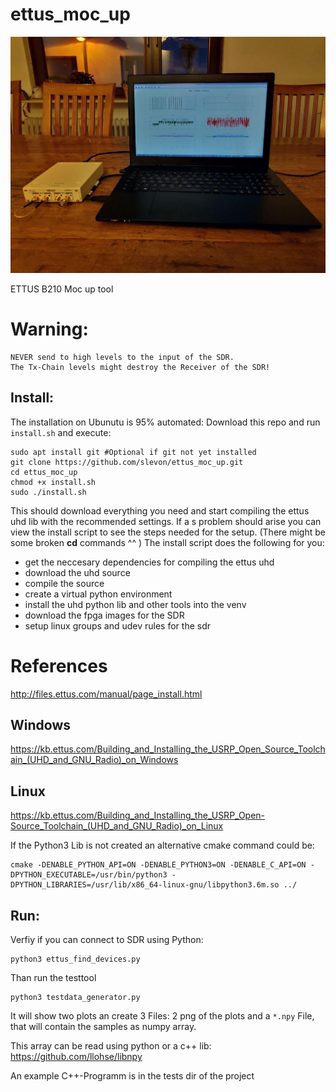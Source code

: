 # ettus_moc_up
![Setup ETTUS SDR](photo_2019-04-19_20-59-13.jpg)

ETTUS B210 Moc up tool

# Warning:
```
NEVER send to high levels to the input of the SDR.
The Tx-Chain levels might destroy the Receiver of the SDR!
```

## Install:
The installation on Ubunutu is 95% automated:
 Download this repo and run `install.sh` and execute:
 ```
 sudo apt install git #Optional if git not yet installed
 git clone https://github.com/slevon/ettus_moc_up.git
 cd ettus_moc_up
 chmod +x install.sh
 sudo ./install.sh
 ```
 This should download everything you need and start compiling the ettus uhd lib
 with the recommended settings.
 If a s problem should arise you can view the install script to see the steps needed
 for the setup. (There might be some broken __cd__ commands ^^ )
 The install script does the following for you:
  * get the neccesary dependencies for compiling the ettus uhd
  * download the uhd source
  * compile the source
  * create a virtual python environment
  * install the uhd python lib and other tools into the venv
  * download the fpga images for the SDR
  * setup linux groups and udev rules for the sdr


# References

http://files.ettus.com/manual/page_install.html


## Windows

https://kb.ettus.com/Building_and_Installing_the_USRP_Open_Source_Toolchain_(UHD_and_GNU_Radio)_on_Windows


## Linux

https://kb.ettus.com/Building_and_Installing_the_USRP_Open-Source_Toolchain_(UHD_and_GNU_Radio)_on_Linux


If the Python3 Lib is not created an alternative cmake command could be:
```
cmake -DENABLE_PYTHON_API=ON -DENABLE_PYTHON3=ON -DENABLE_C_API=ON -DPYTHON_EXECUTABLE=/usr/bin/python3 -DPYTHON_LIBRARIES=/usr/lib/x86_64-linux-gnu/libpython3.6m.so ../
```


## Run:
Verfiy if you can connect to SDR using Python:
```
python3 ettus_find_devices.py
```

Than run the testtool
```
python3 testdata_generator.py
```

It will show two plots an create 3 Files: 2 png of the plots and
a `*.npy` File, that will contain the samples as numpy array.


This array can be read using python or a c++ lib:
https://github.com/llohse/libnpy

An example C++-Programm is in the tests dir of the project
